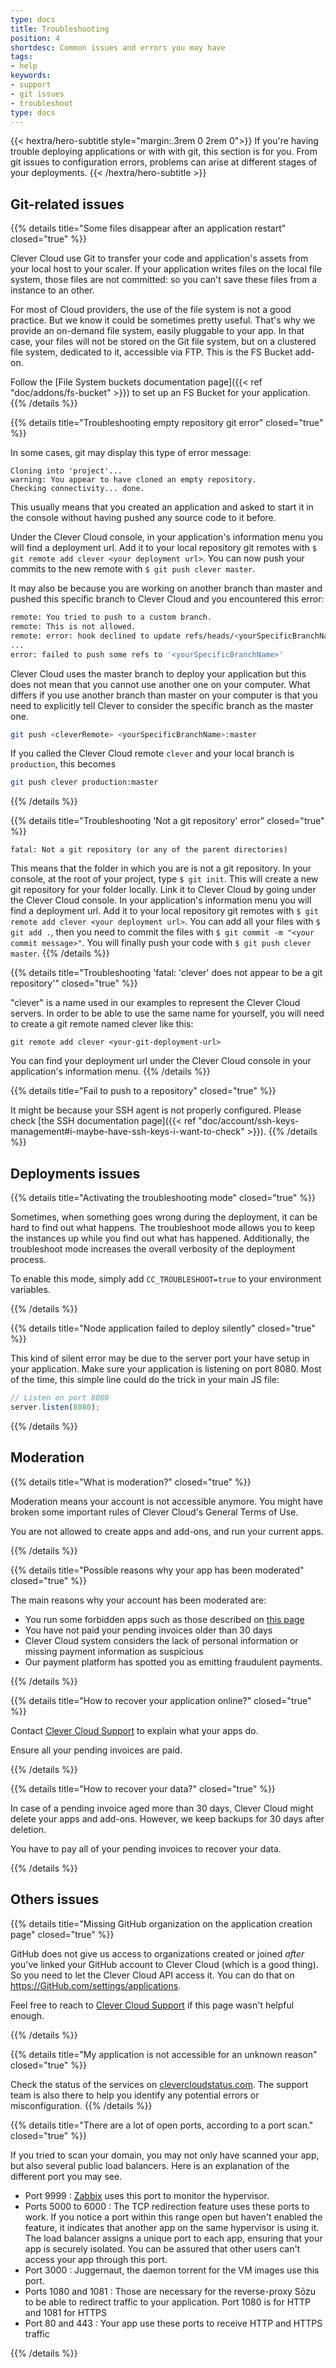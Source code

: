 ```yaml
---
type: docs
title: Troubleshooting
position: 4
shortdesc: Common issues and errors you may have
tags:
- help
keywords:
- support
- git issues
- troubleshoot
type: docs
---
```


{{< hextra/hero-subtitle style="margin:.3rem 0 2rem 0">}}
  If you're having trouble deploying applications or with with git, this section is for you. From git issues to configuration errors, problems can arise at different stages of your deployments.
{{< /hextra/hero-subtitle >}}

## Git-related issues

{{% details title="Some files disappear after an application restart" closed="true" %}}

Clever Cloud use Git to transfer your code and application's assets from your local host to your scaler. If your application writes files on the local file system, those files are not committed: so you can't save these files from a instance to an other.

For most of Cloud providers, the use of the file system is not a good practice. But we know it could be sometimes pretty useful. That's why we provide an on-demand file system, easily pluggable to your app. In that case, your files will not be stored on the Git file system, but on a clustered file system, dedicated to it, accessible via FTP. This is the FS Bucket add-on.

Follow the [File System buckets documentation page]({{< ref "doc/addons/fs-bucket" >}}) to set up an FS Bucket for your application.
{{% /details %}}

{{% details title="Troubleshooting empty repository git error" closed="true" %}}

In some cases, git may display this type of error message:

```text
Cloning into 'project'...
warning: You appear to have cloned an empty repository.
Checking connectivity... done.
```

This usually means that you created an application and asked to start it in the console without having pushed any source code to it before.

Under the Clever Cloud console, in your application's information menu you will find a deployment url. Add it to your local repository git remotes with `$ git remote add clever <your deployment url>`.
You can now push your commits to the new remote with `$ git push clever master`.

It may also be because you are working on another branch than master and pushed this specific branch to Clever Cloud and you encountered this error:

```bash
remote: You tried to push to a custom branch.
remote: This is not allowed.
remote: error: hook declined to update refs/heads/<yourSpecificBranchName>
...
error: failed to push some refs to '<yourSpecificBranchName>'
```

Clever Cloud uses the master branch to deploy your application but this does not mean that you cannot use another one on your computer.
What differs if you use another branch than master on your computer is that you need to explicitly tell Clever to consider the specific branch as the master one.

```bash
git push <cleverRemote> <yourSpecificBranchName>:master
```

If you called the Clever Cloud remote `clever` and your local branch is `production`, this becomes

```bash
git push clever production:master
```

{{% /details %}}

{{% details title="Troubleshooting 'Not a git repository' error" closed="true" %}}

```text
fatal: Not a git repository (or any of the parent directories)
```

This means that the folder in which you are is not a git repository.
In your console, at the root of your project, type `$ git init`. This will create a new git repository for your folder locally. Link it to Clever Cloud by going under the Clever Cloud console. In your application's information menu you will find a deployment url. Add it to your local repository git remotes with `$ git remote add clever <your deployment url>`.
You can add all your files with `$ git add .`, then you need to commit the files with `$ git commit -m "<your commit message>"`.
You will finally push your code with `$ git push clever master`.
{{% /details %}}

{{% details title="Troubleshooting 'fatal: 'clever' does not appear to be a git repository'" closed="true" %}}

"clever" is a name used in our examples to represent the Clever Cloud servers.
In order to be able to use the same name for yourself, you will need to create a git remote named clever like this:

```shell
git remote add clever <your-git-deployment-url>
```

You can find your deployment url under the Clever Cloud console in your application's information menu.
{{% /details %}}

{{% details title="Fail to push to a repository" closed="true" %}}

It might be because your SSH agent is not properly configured. Please check [the SSH documentation page]({{< ref "doc/account/ssh-keys-management#i-maybe-have-ssh-keys-i-want-to-check" >}}).
{{% /details %}}

## Deployments issues

{{% details title="Activating the troubleshooting mode" closed="true" %}}

Sometimes, when something goes wrong during the deployment, it can be hard to find out what happens. The troubleshoot mode allows you to keep the instances up while you find out what has happened.
Additionally, the troubleshoot mode increases the overall verbosity of the deployment process.

To enable this mode, simply add `CC_TROUBLESHOOT=true` to your environment variables.

{{% /details %}}

{{% details title="Node application failed to deploy silently" closed="true" %}}

This kind of silent error may be due to the server port your have setup in your application. Make sure your application is listening on port 8080.
Most of the time, this simple line could do the trick in your main JS file:

```javascript
// Listen on port 8080
server.listen(8080);
```

{{% /details %}}

## Moderation

{{% details title="What is moderation?" closed="true" %}}

Moderation means your account is not accessible anymore. You might have broken some important rules of Clever Cloud's General Terms of Use.

You are not allowed to create apps and add-ons, and run your current apps.

{{% /details %}}

{{% details title="Possible reasons why your app has been moderated" closed="true" %}}

The main reasons why your account has been moderated are:
- You run some forbidden apps such as those described on [this page](https://www.clever-cloud.com/acceptable-use-policy/)
- You have not paid your pending invoices older than 30 days
-  Clever Cloud system considers the lack of personal information or missing payment information as suspicious
- Our payment platform has spotted you as emitting fraudulent payments.

{{% /details %}}

{{% details title="How to recover your application online?" closed="true" %}}

Contact [Clever Cloud Support](https://console.clever-cloud.com/ticket-center-choice) to explain what your apps do.

Ensure all your pending invoices are paid.

{{% /details %}}

{{% details title="How to recover your data?" closed="true" %}}

In case of a pending invoice aged more than 30 days, Clever Cloud might delete your apps and add-ons. However, we keep backups for 30 days after deletion.

You have to pay all of your pending invoices to recover your data.

{{% /details %}}

## Others issues

{{% details title="Missing GitHub organization on the application creation page" closed="true" %}}

GitHub does not give us access to organizations created or joined *after* you've linked your GitHub account to Clever Cloud (which is a good thing). So you need to let the Clever Cloud API access it. You can do that on <https://GitHub.com/settings/applications>.

Feel free to reach to [Clever Cloud Support](https://console.clever-cloud.com/ticket-center-choice) if this page wasn't helpful enough.

{{% /details %}}

{{% details title="My application is not accessible for an unknown reason" closed="true" %}}

Check the status of the services on [clevercloudstatus.com](https://www.clevercloudstatus.com/). The support team is also there to help you identify any potential errors or misconfiguration.
{{% /details %}}

{{% details title="There are a lot of open ports, according to a port scan." closed="true" %}}

If you tried to scan your domain, you may not only have scanned your app, but also several public load balancers.
Here is an explanation of the different port you may see.

- Port 9999 : [Zabbix](https://www.zabbix.com) uses this port to monitor the hypervisor.
- Ports 5000 to 6000 : The TCP redirection feature uses these ports to work. If you notice a port within this range open but haven't enabled the feature, it indicates that another app on the same hypervisor is using it. The load balancer assigns a unique port to each app, ensuring that your app is securely isolated. You can be assured that other users can't access your app through this port.
- Port 3000 : Juggernaut, the daemon torrent for the VM images use this port.
- Ports 1080 and 1081 : Those are necessary for the reverse-proxy Sōzu to be able to redirect traffic to your application. Port 1080 is for HTTP and 1081 for HTTPS
- Port 80 and 443 : Your app use these ports to receive HTTP and HTTPS traffic

{{% /details %}}
